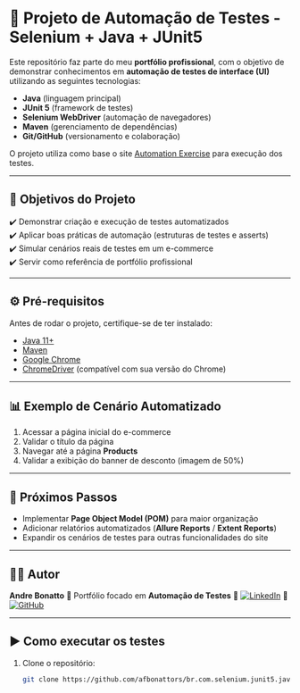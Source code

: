 # 🧪 Projeto de Automação de Testes - Selenium + Java + JUnit5

Este repositório faz parte do meu **portfólio profissional**, com o objetivo de demonstrar conhecimentos em **automação de testes de interface (UI)** utilizando as seguintes tecnologias:

- **Java** (linguagem principal)
- **JUnit 5** (framework de testes)
- **Selenium WebDriver** (automação de navegadores)
- **Maven** (gerenciamento de dependências)
- **Git/GitHub** (versionamento e colaboração)

O projeto utiliza como base o site [Automation Exercise](https://automationexercise.com/) para execução dos testes.

---

## 📌 Objetivos do Projeto

✔️ Demonstrar criação e execução de testes automatizados \
✔️ Aplicar boas práticas de automação (estruturas de testes e asserts) \
✔️ Simular cenários reais de testes em um e-commerce \
✔️ Servir como referência de portfólio profissional

---

## ⚙️ Pré-requisitos

Antes de rodar o projeto, certifique-se de ter instalado:

- [Java 11+](https://adoptium.net/)
- [Maven](https://maven.apache.org/)
- [Google Chrome](https://www.google.com/chrome/)
- [ChromeDriver](https://chromedriver.chromium.org/downloads) (compatível com sua versão do Chrome)

---

## 📊 Exemplo de Cenário Automatizado

1. Acessar a página inicial do e-commerce
2. Validar o título da página
3. Navegar até a página **Products**
4. Validar a exibição do banner de desconto (imagem de 50%)

---

## 📌 Próximos Passos

- Implementar **Page Object Model (POM)** para maior organização
- Adicionar relatórios automatizados (**Allure Reports** / **Extent Reports**)
- Expandir os cenários de testes para outras funcionalidades do site

---

## 👨‍💻 Autor

**Andre Bonatto**
💼 Portfólio focado em **Automação de Testes**
🔗 [![LinkedIn](https://img.shields.io/badge/LinkedIn-%230077B5?style=for-the-badge&logo=linkedin&logoColor=white)](https://www.linkedin.com/in/andre-bonatto/)
🔗 [![GitHub](https://img.shields.io/badge/GitHub-%2312100E?style=for-the-badge&logo=github&logoColor=white)](https://github.com/afbonattors)

---

## ▶️ Como executar os testes

1. Clone o repositório:
   ```bash
   git clone https://github.com/afbonattors/br.com.selenium.junit5.java.git
